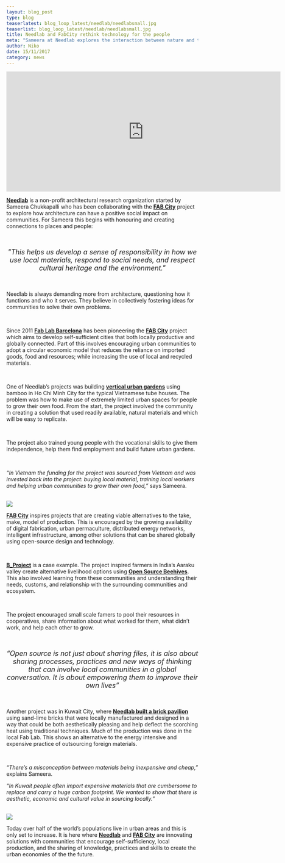```yaml
---
layout: blog_post
type: blog
teaserlatest: blog_loop_latest/needlab/needlabsmall.jpg
teaserlist: blog_loop_latest/needlab/needlabsmall.jpg
title: Needlab and FabCity rethink technology for the people
meta: "Sameera at Needlab explores the interaction between nature and technology, between traditional craftsmanship and digital fabrication in empowering communities."
author: Niko
date: 15/11/2017 
category: news
---
```


<iframe width="720" height="315" src="https://www.youtube.com/embed/hFul3QGqmDk?rel=0" frameborder="0" allowfullscreen></iframe>

<br>

<p><strong><a href="http://www.needlab.org/" target="blank">Needlab</a></strong> is a non-profit architectural research organization started by Sameera Chukkapalli who has been collaborating with the <strong><a href="http://fab.city/about/" target="blank">FAB City</a></strong> project to explore how architecture can have a positive social impact on communities. For Sameera this begins with honouring and creating connections to places and people:</p>

<br>

<p style="font-size:18px;text-align:center;"><em>"This helps us develop a sense of responsibility in how we use local materials, respond to social needs, and respect cultural heritage and the environment."</em></p>

<br>

<p>Needlab is always demanding more from architecture, questioning how it functions and who it serves. They believe in collectively fostering ideas for communities to solve their own problems.</p>

<br>

<p>Since 2011 <strong><a href="http://fablabbcn.org/" target="blank">Fab Lab Barcelona</a></strong> has been pioneering the <strong><a href="http://fab.city/" target="blank">FAB City</a></strong> project which aims to develop self-sufficient cities that both locally productive and globally connected. Part of this involves encouraging urban communities to adopt a circular economic model that reduces the reliance on imported goods, food and resources; while increasing the use of local and recycled materials.</p>

<br>

<p>One of Needlab’s projects was building <strong><a href="https://tuoitre.vn/nha-rau-bang-tre-va-co-tranh-giua-sai-gon-cua-co-gai-an-20170917153840948.htm" target="blank">vertical urban gardens</a></strong> using bamboo in Ho Chi Minh City for the typical Vietnamese tube houses. The problem was how to make use of extremely limited urban spaces for people to grow their own food. From the start, the project involved the community in creating a solution that used readily available, natural materials and which will be easy to replicate.</p>

<br>

<p>The project also trained young people with the vocational skills to give them independence, help them find employment and build future urban gardens.</p>

<br>

<p><em>“In Vietnam the funding for the project was sourced from Vietnam and was invested back into the project: buying local material, training local workers and helping urban communities to grow their own food,”</em> says Sameera.</p>

<br>
<img src= "http://www.fablabbcn.org/img/blog/blog_loop_latest/needlab/needlab1.jpg" align="middle"> 
<br>

<p><strong><a href="http://fab.city/about/" target="blank">FAB City</a></strong> inspires projects that are creating viable alternatives to the take, make, model of production. This is encouraged by the growing availability of digital fabrication, urban permaculture, distributed energy networks, intelligent infrastructure, among other solutions that can be shared globally using open-source design and technology.</p>

<br>

<p><strong><a href="http://fablabbcn.org/news/2017/08/28/B_project.html" target="blank">B_Project</a></strong> is a case example. The project inspired farmers in India’s Aaraku valley create alternative livelihood options using <strong><a href="https://www.osbeehives.com/" target="blank">Open Source Beehives</a></strong>. This also involved learning from these communities and understanding their needs, customs, and relationship with the surrounding communities and ecosystem.</p>

<br>

<p>The project encouraged small scale famers to pool their resources in cooperatives, share information about what worked for them, what didn’t work, and help each other to grow.</p>

<br>

<p style="font-size:18px;text-align:center;"><em>“Open source is not just about sharing files, it is also about sharing processes, practices and new ways of thinking that can involve local communities in a global conversation. It is about empowering them to improve their own lives”</em></p>

<br>

<p>Another project was in Kuwait City, where <strong><a href="http://www.needlab.org/needlab_kuwait-matters" target="blank">Needlab built a brick pavilion</a></strong> using sand-lime bricks that were locally manufactured and designed in a way that could be both aesthetically pleasing and help deflect the scorching heat using traditional techniques. Much of the production was done in the local Fab Lab. This shows an alternative to the energy intensive and expensive practice of outsourcing foreign materials.
</p>

<br>

<p><em>“There’s a misconception between materials being inexpensive and cheap,” </em>explains Sameera.</p>

<p><em>“In Kuwait people often import expensive materials that are cumbersome to replace and carry a huge carbon footprint. We wanted to show that there is aesthetic, economic and cultural value in sourcing locally.” </em></p>

<br>
<img src= "http://www.fablabbcn.org/img/blog/blog_loop_latest/needlab/kuwait1.jpg" align="middle"> 
<br>

<p>Today over half of the world’s populations live in urban areas and this is only set to increase. It is here where <strong><a href="http://www.needlab.org/" target="blank">Needlab</a></strong> and <strong><a href="http://fab.city/about/" target="blank">FAB City</a></strong> are innovating solutions with communities that encourage self-sufficiency, local production, and the sharing of knowledge, practices and skills to create the urban economies of the the future.</p>

<br>



